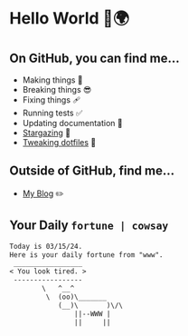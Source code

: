 # Hello World 👋🌍

## On GitHub, you can find me...

- Making things 🧰
- Breaking things 😎
- Fixing things 🩹
- Running tests ✅
- Updating documentation 📝
- [Stargazing](https://github.com/lemonase?tab=stars) 🌟
- [Tweaking dotfiles](https://github.com/lemonase/dotfiles) 📁


## Outside of GitHub, find me...

- [My Blog](https://madjam.dev/) ✏️

## Your Daily `fortune | cowsay`

```txt
Today is 03/15/24.
Here is your daily fortune from "www".
 _________________
< You look tired. >
 -----------------
        \   ^__^
         \  (oo)\_______
            (__)\       )\/\
                ||--WWW |
                ||     ||
```
